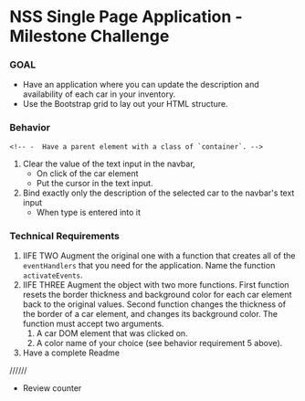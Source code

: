 # NSS Single Page Application - Milestone Challenge

### GOAL

 - Have an application where you can update the description and availability of each car in your inventory. 
 - Use the Bootstrap grid to lay out your HTML structure.

### Behavior

<!-- 1. Create an array of cars in the `inventory.json` file. 
	- Put at least three cars in the array. -->
<!-- 1. Use an XHR to load the contents of the JSON file, 
	- On page load. -->
<!-- 	- Parse them into a native JavaScript object. -->
<!-- 1. Loop over your array of cars and build up an HTML string to build a card for each car.
	- Use Bootstrap to create rows. -->
<!-- 	- Each row should contain 3 columns. -->
	<!-- -  Have a parent element with a class of `container`. --> 
<!-- 		__Hint:__ You must build up the entire string of columns/rows before injecting into the DOM. 
		Use a counter variable to know when to close a row after three columns. -->
<!-- 1. Put a standard Bootstrap navbar element at the top of your page.
1. Put a text input field in the navigation bar.
1. Make sure you display all properties of the car in the DOM. 
	- Basic styling is up to you.
1. Make sure that each car card element has a CSS class which adds a black border around it. -->
<!-- 1. Change the width of the border to a higher value, 
	- When you click on one of the car elements. -->
<!-- 	- Change the background color to any other color of your choosing -->
1. Clear the value of the text input in the navbar, 
	- On click of the car element
	- Put the cursor in the text input.
1. Bind exactly only the description of the selected car to the navbar's text input
	- When type is entered into it

### Technical Requirements

<!-- 1. Create one global variable (e.g. `CarLot`) and use the IIFE pattern to augment it two times in separate JavaScript files. -->
<!-- 1. IIFE ONE: -->
<!-- 	Add a public function (e.g. `loadInventory`) that loads the `inventory.json` file and stores the inventory in a private variable. -->
<!-- 	Expose a public getter to read the array of cars (e.g. `getInventory`). -->
1. IIFE TWO 
	Augment the original one with a function that creates all of the `eventHandlers` that you need for the application. Name the function `activateEvents`.
1. IIFE THREE 
	Augment the object with two more functions. 
		First function resets the border thickness and background color for each car element back to the original values. Second function changes the thickness of the border of a car element, and changes its background color. The function must accept two arguments.
    1. A car DOM element that was clicked on.
    1. A color name of your choice (see behavior requirement 5 above).
1. Have a complete Readme


//////
- Review counter





